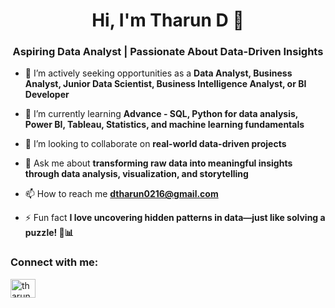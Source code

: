 <h1 align="center">Hi, I'm Tharun D 👋</h1>
<h3 align="center">Aspiring Data Analyst | Passionate About Data-Driven Insights</h3>

- 🔭 I’m actively seeking opportunities as a **Data Analyst, Business Analyst, Junior Data Scientist, Business Intelligence Analyst, or BI Developer**

- 🌱 I’m currently learning **Advance - SQL, Python for data analysis, Power BI, Tableau, Statistics, and machine learning fundamentals**

- 👯 I’m looking to collaborate on **real-world data-driven projects**

- 💬 Ask me about **transforming raw data into meaningful insights through data analysis, visualization, and storytelling**

- 📫 How to reach me **dtharun0216@gmail.com**

- ⚡ Fun fact **I love uncovering hidden patterns in data—just like solving a puzzle! 🧩📊**

<h3 align="left">Connect with me:</h3>
<p align="left">
<a href="https://linkedin.com/in/tharund" target="blank"><img align="center" src="https://raw.githubusercontent.com/rahuldkjain/github-profile-readme-generator/master/src/images/icons/Social/linked-in-alt.svg" alt="tharund" height="30" width="40" /></a>
</p>
